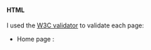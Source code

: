 #### HTML
I used the [W3C validator](https://validator.w3.org/) to validate each page:
 - Home page : 